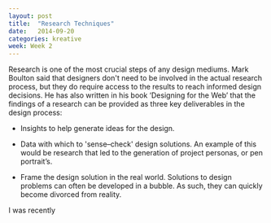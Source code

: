 ```yaml
---
layout: post
title:  "Research Techniques"
date:   2014-09-20
categories: kreative
week: Week 2
---
```


Research is one of the most crucial steps of any design mediums. Mark Boulton said that designers don't need to be involved in the actual research process, but they do require access to the results to reach informed design decisions. He has also written in his book ‘Designing for the Web’ that the findings of a research can be provided as three key deliverables in the design process:

- Insights to help generate ideas for the design.

- Data with which to 'sense–check' design solutions. An example of this would be research that led to the generation of project personas, or pen portrait’s.

- Frame the design solution in the real world. Solutions to design problems can often be developed in a bubble. As such, they can quickly become divorced from reality.

I was recently 